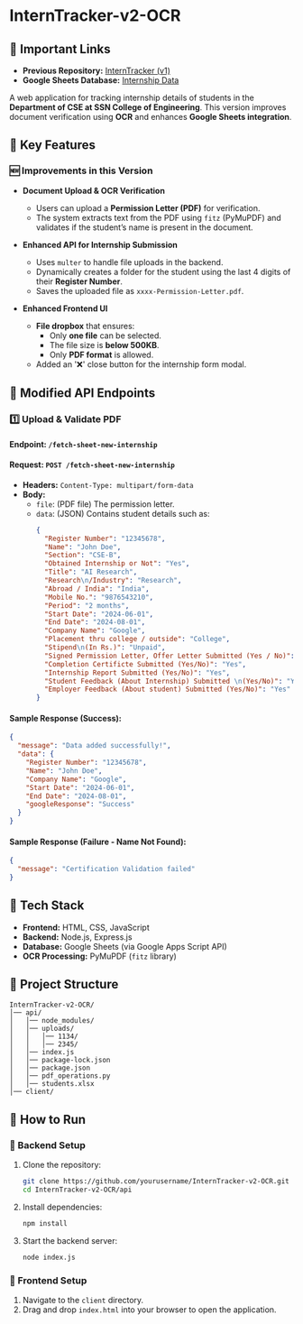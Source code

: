 # InternTracker-v2-OCR

## 🔗 Important Links
- **Previous Repository:** [InternTracker (v1)](https://github.com/shemzegem200/InternTracker)
- **Google Sheets Database:** [Internship Data](https://docs.google.com/spreadsheets/d/12v_z6U7k_fYUXp6EgfMWj_t9zpW56-kZYbtrCRTmaag/edit?gid=0#gid=0)

A web application for tracking internship details of students in the **Department of CSE at SSN College of Engineering**. This version improves document verification using **OCR** and enhances **Google Sheets integration**.

## 📌 Key Features

### 🆕 Improvements in this Version
- **Document Upload & OCR Verification**
  - Users can upload a **Permission Letter (PDF)** for verification.
  - The system extracts text from the PDF using `fitz` (PyMuPDF) and validates if the student’s name is present in the document.

- **Enhanced API for Internship Submission**
  - Uses `multer` to handle file uploads in the backend.
  - Dynamically creates a folder for the student using the last 4 digits of their **Register Number**.
  - Saves the uploaded file as `xxxx-Permission-Letter.pdf`.

- **Enhanced Frontend UI**
  - **File dropbox** that ensures:
    - Only **one file** can be selected.
    - The file size is **below 500KB**.
    - Only **PDF format** is allowed.
  - Added an '❌' close button for the internship form modal.
  
## 🚀 Modified API Endpoints

### **1️⃣ Upload & Validate PDF**
#### Endpoint: `/fetch-sheet-new-internship`

#### Request: `POST /fetch-sheet-new-internship`
- **Headers:** `Content-Type: multipart/form-data`
- **Body:**
  - `file`: (PDF file) The permission letter.
  - `data`: (JSON) Contains student details such as:
    ```json
    {
      "Register Number": "12345678",
      "Name": "John Doe",
      "Section": "CSE-B",
      "Obtained Internship or Not": "Yes",
      "Title": "AI Research",
      "Research\n/Industry": "Research",
      "Abroad / India": "India",
      "Mobile No.": "9876543210",
      "Period": "2 months",
      "Start Date": "2024-06-01",
      "End Date": "2024-08-01",
      "Company Name": "Google",
      "Placement thru college / outside": "College",
      "Stipend\n(In Rs.)": "Unpaid",
      "Signed Permission Letter, Offer Letter Submitted (Yes / No)": "Yes",
      "Completion Certificte Submitted (Yes/No)": "Yes",
      "Internship Report Submitted (Yes/No)": "Yes",
      "Student Feedback (About Internship) Submitted \n(Yes/No)": "Yes",
      "Employer Feedback (About student) Submitted (Yes/No)": "Yes"
    }
    ```

#### Sample Response (Success):
```json
{
  "message": "Data added successfully!",
  "data": {
    "Register Number": "12345678",
    "Name": "John Doe",
    "Company Name": "Google",
    "Start Date": "2024-06-01",
    "End Date": "2024-08-01",
    "googleResponse": "Success"
  }
}
```

#### Sample Response (Failure - Name Not Found):
```json
{
  "message": "Certification Validation failed"
}
```

## 🔧 Tech Stack
- **Frontend:** HTML, CSS, JavaScript
- **Backend:** Node.js, Express.js
- **Database:** Google Sheets (via Google Apps Script API)
- **OCR Processing:** PyMuPDF (`fitz` library)

## 📂 Project Structure
```
InternTracker-v2-OCR/
│── api/
│   │── node_modules/
│   │── uploads/
│   │   │── 1134/
│   │   │── 2345/
│   │── index.js
│   │── package-lock.json
│   │── package.json
│   │── pdf_operations.py
│   │── students.xlsx
│── client/
```

## 📖 How to Run

### 🔹 Backend Setup
1. Clone the repository:
   ```bash
   git clone https://github.com/yourusername/InternTracker-v2-OCR.git
   cd InternTracker-v2-OCR/api
   ```
2. Install dependencies:
   ```bash
   npm install
   ```
3. Start the backend server:
   ```bash
   node index.js
   ```

### 🔹 Frontend Setup
1. Navigate to the `client` directory.
2. Drag and drop `index.html` into your browser to open the application.

